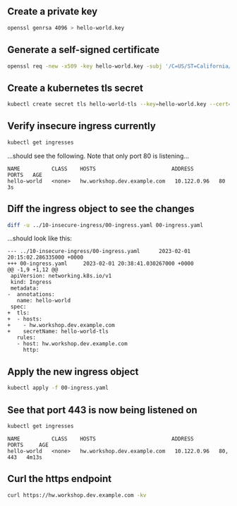 ## Create a private key

```bash
openssl genrsa 4096 > hello-world.key
```

## Generate a self-signed certificate

```bash
openssl req -new -x509 -key hello-world.key -subj '/C=US/ST=California/L=Palo Alto/O=VMware, Inc/OU=Tanzu Labs/CN=hw.workshop.dev.example.com/'> hello-world.crt
```

## Create a kubernetes tls secret

```bash
kubectl create secret tls hello-world-tls --key=hello-world.key --cert=hello-world.crt
```

## Verify insecure ingress currently

```bash
kubectl get ingresses
```

...should see the following. Note that only port 80 is listening...

```
NAME          CLASS    HOSTS                        ADDRESS       PORTS   AGE
hello-world   <none>   hw.workshop.dev.example.com   10.122.0.96   80      3s
```

## Diff the ingress object to see the changes

```bash
diff -u ../10-insecure-ingress/00-ingress.yaml 00-ingress.yaml
```

...should look like this:

```
--- ../10-insecure-ingress/00-ingress.yaml      2023-02-01 20:15:02.286335000 +0000
+++ 00-ingress.yaml     2023-02-01 20:38:41.030267000 +0000
@@ -1,9 +1,12 @@
 apiVersion: networking.k8s.io/v1
 kind: Ingress
 metadata:
-  annotations:
   name: hello-world
 spec:
+  tls:
+  - hosts:
+    - hw.workshop.dev.example.com
+    secretName: hello-world-tls
   rules:
   - host: hw.workshop.dev.example.com
     http:
```

## Apply the new ingress object

```bash
kubectl apply -f 00-ingress.yaml
```

## See that port 443 is now being listened on

```bash
kubectl get ingresses
```

```
NAME          CLASS    HOSTS                        ADDRESS       PORTS     AGE
hello-world   <none>   hw.workshop.dev.example.com   10.122.0.96   80, 443   4m13s
```

## Curl the https endpoint

```bash
curl https://hw.workshop.dev.example.com -kv
```
